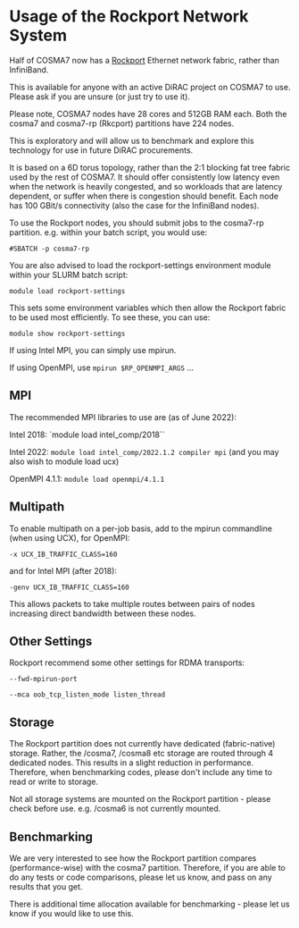 # Usage of the Rockport Network System

Half of COSMA7 now has a [Rockport](https://www.cerio.io) Ethernet network fabric, rather than InfiniBand.

This is available for anyone with an active DiRAC project on COSMA7 to use. Please ask if you are unsure (or just try to use it).

Please note, COSMA7 nodes have 28 cores and 512GB RAM each. Both the cosma7 and cosma7-rp (Rkcport) partitions have 224 nodes.

This is exploratory and will allow us to benchmark and explore this technology for use in future DiRAC procurements.

It is based on a 6D torus topology, rather than the 2:1 blocking fat tree fabric used by the rest of COSMA7. It should offer consistently low latency even when the network is heavily congested, and so workloads that are latency dependent, or suffer when there is congestion should benefit. Each node has 100 GBit/s connectivity (also the case for the InfiniBand nodes).

To use the Rockport nodes, you should submit jobs to the cosma7-rp partition. e.g. within your batch script, you would use:

    #SBATCH -p cosma7-rp

You are also advised to load the rockport-settings environment module within your SLURM batch script:

    module load rockport-settings

This sets some environment variables which then allow the Rockport fabric to be used most efficiently. To see these, you can use:

    module show rockport-settings

If using Intel MPI, you can simply use mpirun.

If using OpenMPI, use `mpirun $RP_OPENMPI_ARGS` ...

## MPI

The recommended MPI libraries to use are (as of June 2022):

Intel 2018: `module load intel_comp/2018``

Intel 2022: `module load intel_comp/2022.1.2 compiler mpi` (and you may also wish to module load ucx)

OpenMPI 4.1.1: `module load openmpi/4.1.1`

## Multipath

To enable multipath on a per-job basis, add to the mpirun commandline (when using UCX), for OpenMPI:

    -x UCX_IB_TRAFFIC_CLASS=160

and for Intel MPI (after 2018):

    -genv UCX_IB_TRAFFIC_CLASS=160

This allows packets to take multiple routes between pairs of nodes increasing direct bandwidth between these nodes.

## Other Settings

Rockport recommend some other settings for RDMA transports:

    --fwd-mpirun-port

    --mca oob_tcp_listen_mode listen_thread

## Storage

The Rockport partition does not currently have dedicated (fabric-native) storage. Rather, the /cosma7, /cosma8 etc storage are routed through 4 dedicated nodes. This results in a slight reduction in performance. Therefore, when benchmarking codes, please don't include any time to read or write to storage.

Not all storage systems are mounted on the Rockport partition - please check before use. e.g. /cosma6 is not currently mounted.

## Benchmarking

We are very interested to see how the Rockport partition compares (performance-wise) with the cosma7 partition. Therefore, if you are able to do any tests or code comparisons, please let us know, and pass on any results that you get.

There is additional time allocation available for benchmarking - please let us know if you would like to use this.


